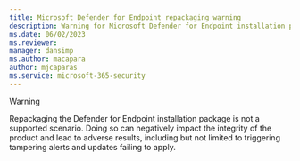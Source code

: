 ```yaml
---
title: Microsoft Defender for Endpoint repackaging warning
description: Warning for Microsoft Defender for Endpoint installation package
ms.date: 06/02/2023
ms.reviewer: 
manager: dansimp
ms.author: macapara
author: mjcaparas
ms.service: microsoft-365-security
---
```


>[!WARNING]
>Repackaging the Defender for Endpoint installation package is not a supported scenario. Doing so can negatively impact the integrity of the product and lead to adverse results, including but not limited to triggering tampering alerts and updates failing to apply. 
